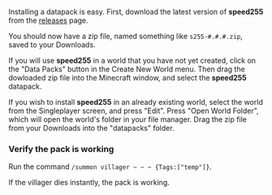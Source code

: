 Installing a datapack is easy. First, download the latest version of **speed255** from the [releases](https://github.com/moxvallix/speed255/releases) page.

You should now have a zip file, named something like `s255-#.#.#.zip`, saved to your Downloads.

If you will use **speed255** in a world that you have not yet created, click on the "Data Packs" button in the Create New World menu. Then drag the dowloaded zip file into the Minecraft window, and select the **speed255** datapack.

If you wish to install **speed255** in an already existing world, select the world from the Singleplayer screen, and press "Edit". Press "Open World Folder", which will open the world's folder in your file manager. Drag the zip file from your Downloads into the "datapacks" folder.

### Verify the pack is working
Run the command `/summon villager ~ ~ ~ {Tags:["temp"]}`.

If the villager dies instantly, the pack is working.
